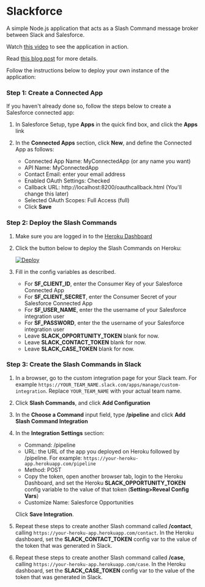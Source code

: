 # Slackforce

A simple Node.js application that acts as a Slash Command message broker between Slack and Salesforce.

Watch [this video](https://youtu.be/xB-1SsUoBHk) to see the application in action.
 
Read [this blog post](http://coenraets.org/blog/2016/01/slack-salesforce-integration-part-2/) for more details. 

Follow the instructions below to deploy your own instance of the application:

### Step 1: Create a Connected App

If you haven't already done so, follow the steps below to create a Salesforce connected app:

1. In Salesforce Setup, type **Apps** in the quick find box, and click the **Apps** link

1. In the **Connected Apps** section, click **New**, and define the Connected App as follows:

    - Connected App Name: MyConnectedApp (or any name you want)
    - API Name: MyConnectedApp
    - Contact Email: enter your email address
    - Enabled OAuth Settings: Checked
    - Callback URL: http://localhost:8200/oauthcallback.html (You'll change this later)
    - Selected OAuth Scopes: Full Access (full)
    - Click **Save**

### Step 2: Deploy the Slash Commands

1. Make sure you are logged in to the [Heroku Dashboard](https://dashboard.heroku.com/)
1. Click the button below to deploy the Slash Commands on Heroku:

    [![Deploy](https://www.herokucdn.com/deploy/button.png)](https://heroku.com/deploy)

1. Fill in the config variables as described.

    - For **SF_CLIENT_ID**, enter the Consumer Key of your Salesforce Connected App
    - For **SF_CLIENT_SECRET**, enter the Consumer Secret of your Salesforce Connected App
    - For **SF_USER_NAME**, enter the the username of your Salesforce integration user
    - For **SF_PASSWORD**, enter the the username of your Salesforce integration user
    - Leave **SLACK_OPPORTUNITY_TOKEN** blank for now.
    - Leave **SLACK_CONTACT_TOKEN** blank for now.
    - Leave **SLACK_CASE_TOKEN** blank for now.

### Step 3: Create the Slash Commands in Slack

1. In a browser, go to the custom integration page for your Slack team. For example ```https://YOUR_TEAM_NAME.slack.com/apps/manage/custom-integration```. Replace ```YOUR_TEAM_NAME``` with your actual team name.

1. Click **Slash Commands**, and click **Add Configuration**

1. In the **Choose a Command** input field, type **/pipeline** and click **Add Slash Command Integration**

1. In the **Integration Settings** section: 

    - Command: /pipeline
    - URL: the URL of the app you deployed on Heroku followed by /pipeline. For example: ```https://your-heroku-app.herokuapp.com/pipeline```
    - Method: POST
    - Copy the token, open another browser tab, login to the Heroku Dashboard, and set the Heroku **SLACK_OPPORTUNITY_TOKEN** config variable to the value of that token (**Setting>Reveal Config Vars**)
    - Customize Name: Salesforce Opportunities
    
    Click **Save Integration**.
    
1. Repeat these steps to create another Slash command called **/contact**, calling ```https://your-heroku-app.herokuapp.com/contact```. In the Heroku dashboard, set the **SLACK_CONTACT_TOKEN** config var to the value of the token that was generated in Slack.    

1. Repeat these steps to create another Slash command called **/case**, calling ```https://your-heroku-app.herokuapp.com/case```. In the Heroku dashboard, set the **SLACK_CASE_TOKEN** config var to the value of the token that was generated in Slack.    

